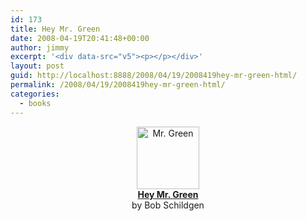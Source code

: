 ```yaml
---
id: 173
title: Hey Mr. Green
date: 2008-04-19T20:41:48+00:00
author: jimmy
excerpt: '<div data-src="v5"><p></p></div>'
layout: post
guid: http://localhost:8888/2008/04/19/2008419hey-mr-green-html/
permalink: /2008/04/19/2008419hey-mr-green-html/
categories:
  - books
---
```

<div data-src="v5">
  <div style="text-align: center">
    <img src="http://ecx.images-amazon.com/images/I/51FewWDp1YL._SL500_BO2,204,203,200_PIsitb-dp-500-arrow,TopRight,45,-64_OU01_AA240_SH20_.jpg" alt="Mr. Green" width="100" height="100" />
  </div>
  
  <div style="text-align: center">
    <strong><a href="http://www.amazon.com/Hey-Mr-Green-Magazines-Questions/dp/1578051436/ref=pd_bbs_sr_1?ie=UTF8&s=books&qid=1208662819&sr=8-1" target="_blank">Hey Mr. Green </a></strong> <br />by Bob Schildgen 
  </div>
  
  <p>
    </div>